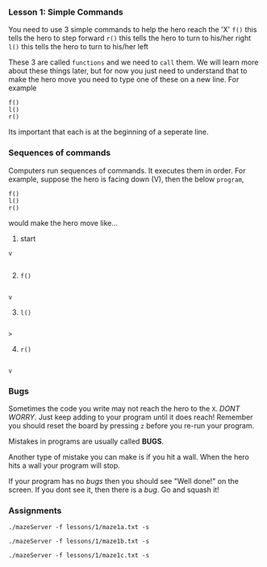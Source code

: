 ### Lesson 1: Simple Commands

You need to use 3 simple commands to help the hero reach the 'X'
`f()` this tells the hero to step forward
`r()` this tells the hero to turn to his/her right
`l()` this tells the hero to turn to his/her left

These 3 are called `functions` and we need to `call` them. We will learn more about these things later, but for now you just need to understand that to make the hero move you need to type one of these on a new line. For example

```
f()
l()
r()
```

Its important that each is at the beginning of a seperate line.

### Sequences of commands

Computers run sequences of commands. It executes them in order. For example, suppose the hero is facing down (V), then the below `program`,
```
f()
l()
r()
```
would make the hero move like...
1. start
```
v


```

2. `f()`
```

v

```

3. `l()`
```

>

```

4. `r()`
```

v

```

### Bugs

Sometimes the code you write may not reach the hero to the `X`. *DONT WORRY*. Just keep adding to your program until it does reach!
Remember you should reset the board by pressing `z` before you re-run your program. 

Mistakes in programs are usually called **BUGS**.

Another type of mistake you can make is if you hit a wall. When the hero hits a wall your program will stop.

If your program has no *bugs* then you should see "Well done!" on the screen. If you dont see it, then there is a *bug*. Go and squash it!

### Assignments
`./mazeServer -f lessons/1/maze1a.txt -s`

`./mazeServer -f lessons/1/maze1b.txt -s`

`./mazeServer -f lessons/1/maze1c.txt -s`
